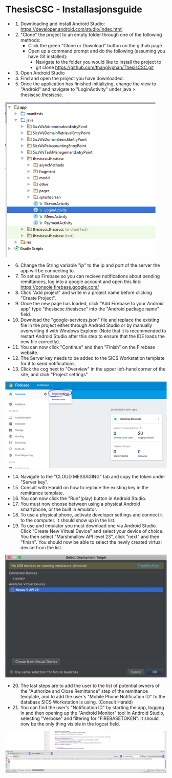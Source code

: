 # ThesisCSC - Installasjonsguide

- 1. Downloading and install Android Studio: https://developer.android.com/studio/index.html
- 2. "Clone" the project to an empty folder through one of the following methods: 
     - Click the green "Clone or Download" button on the github page
     - Open up a command prompt and do the following (assuming you have Git installed):
          * Navigate to the folder you would like to install the project to
          * git clone https://github.com/thanglyphan/ThesisCSC.git
- 3. Open Android Studio
- 4. Find and open the project you have downloaded.
- 5. Once the application has finished initializing, change the view to "Android" and navigate to "LoginActivity" under java > thesiscsc.thesiscsc.

![alt tag](https://github.com/thanglyphan/ThesisCSC/blob/master/img/login.PNG)

- 6. Change the String variable "ip" to the ip and port of the server the app will be connecting to.

- 7. To set up Firebase so you can recieve notifications about pending remittances, log into a google account and open this link:
     https://console.firebase.google.com/
- 8. Click "Add project" and write in a project name before clicking "Create Project".
- 9. Once the new page has loaded, click "Add Firebase to your Android app" type "thesiscsc.thesiscsc" into the "Android package name" field.
- 10. Download the "google-services.json" file and replace the existing file in the project either through Android Studio or by manually overwriting it with Windows Explorer (Note that it is recommended to restart Android Studio after this step to ensure that the IDE loads the new file correctly).
- 11. You can now click "Continue" and then "Finish" on the Firebase website.
- 12. The Server key needs to be added to the SICS Workstation template for it to send notifications.
- 13. Click the cog next to "Overview" in the upper left-hand corner of the site, and click "Project settings"

![alt tag](https://github.com/thanglyphan/ThesisCSC/blob/master/img/projectsettings.PNG)

- 14. Navigate to the "CLOUD MESSAGING" tab and copy the token under "Server key".
- 15. Consult with Harald on how to replace the existing key in the remittance template.

     
- 16. You can now click the "Run"(play) button in Android Studio.
- 17. You must now choose between using a physical Android smartphone, or the built in emulator.
- 18. To use a physical phone, activate developer settings and connect it to the computer. It should show up in the list.
- 19. To use and emulator you must download one via Android Studio. Click "Create New Virtual Device" and select your device of choice. You then select "Marshmallow API level 23", click "next" and then "finish". You should now be able to select the newly created virtual device from the list.

![alt tag](https://github.com/thanglyphan/ThesisCSC/blob/master/img/create.PNG)

- 20. The last steps are to add the user to the list of potential owners of the "Authorize and Close Remittance" step of the remittance template, and to add the user's "Mobile Phone Notification ID" to the database SICS Workstation is using. (Consult Harald)
- 21. You can find the user's "Notification ID" by starting the app, logging in and then opening up the "Android Monitor" tool in Android Studio, selecting "Verbose" and filtering for "FIREBASETOKEN". It should now be the only thing visible in the logcat field.

![alt tag](https://github.com/thanglyphan/ThesisCSC/blob/master/img/Firebasetoken.PNG)
